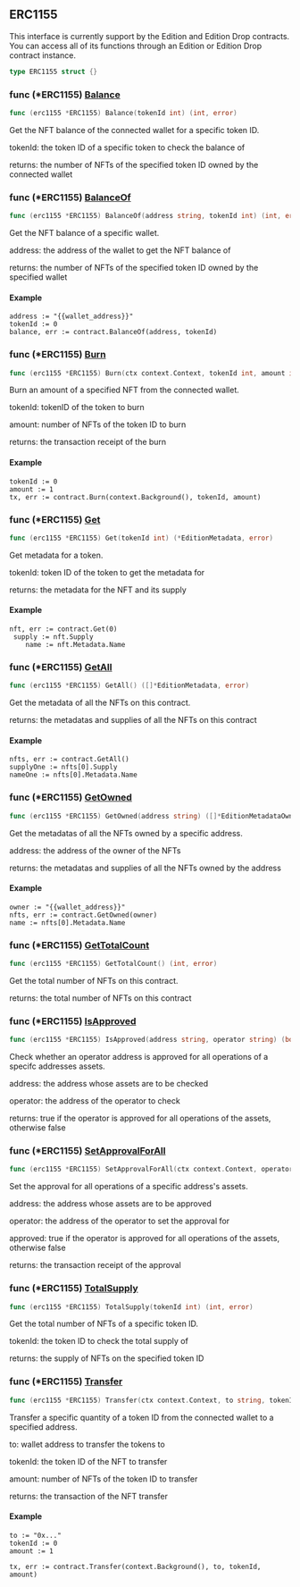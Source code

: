 
## ERC1155

This interface is currently support by the Edition and Edition Drop contracts. You can access all of its functions through an Edition or Edition Drop contract instance.

```go
type ERC1155 struct {}
```

### func \(\*ERC1155\) [Balance](<https://github.com/ricebin/go-sdk/blob/main/thirdweb/erc1155.go#L177>)

```go
func (erc1155 *ERC1155) Balance(tokenId int) (int, error)
```

Get the NFT balance of the connected wallet for a specific token ID.

tokenId: the token ID of a specific token to check the balance of

returns: the number of NFTs of the specified token ID owned by the connected wallet

### func \(\*ERC1155\) [BalanceOf](<https://github.com/ricebin/go-sdk/blob/main/thirdweb/erc1155.go#L193>)

```go
func (erc1155 *ERC1155) BalanceOf(address string, tokenId int) (int, error)
```

Get the NFT balance of a specific wallet.

address: the address of the wallet to get the NFT balance of

returns: the number of NFTs of the specified token ID owned by the specified wallet

#### Example

```
address := "{{wallet_address}}"
tokenId := 0
balance, err := contract.BalanceOf(address, tokenId)
```

### func \(\*ERC1155\) [Burn](<https://github.com/ricebin/go-sdk/blob/main/thirdweb/erc1155.go#L262>)

```go
func (erc1155 *ERC1155) Burn(ctx context.Context, tokenId int, amount int) (*types.Transaction, error)
```

Burn an amount of a specified NFT from the connected wallet.

tokenId: tokenID of the token to burn

amount: number of NFTs of the token ID to burn

returns: the transaction receipt of the burn

#### Example

```
tokenId := 0
amount := 1
tx, err := contract.Burn(context.Background(), tokenId, amount)
```

### func \(\*ERC1155\) [Get](<https://github.com/ricebin/go-sdk/blob/main/thirdweb/erc1155.go#L54>)

```go
func (erc1155 *ERC1155) Get(tokenId int) (*EditionMetadata, error)
```

Get metadata for a token.

tokenId: token ID of the token to get the metadata for

returns: the metadata for the NFT and its supply

#### Example

```
nft, err := contract.Get(0)
 supply := nft.Supply
	name := nft.Metadata.Name
```

### func \(\*ERC1155\) [GetAll](<https://github.com/ricebin/go-sdk/blob/main/thirdweb/erc1155.go#L80>)

```go
func (erc1155 *ERC1155) GetAll() ([]*EditionMetadata, error)
```

Get the metadata of all the NFTs on this contract.

returns: the metadatas and supplies of all the NFTs on this contract

#### Example

```
nfts, err := contract.GetAll()
supplyOne := nfts[0].Supply
nameOne := nfts[0].Metadata.Name
```

### func \(\*ERC1155\) [GetOwned](<https://github.com/ricebin/go-sdk/blob/main/thirdweb/erc1155.go#L115>)

```go
func (erc1155 *ERC1155) GetOwned(address string) ([]*EditionMetadataOwner, error)
```

Get the metadatas of all the NFTs owned by a specific address.

address: the address of the owner of the NFTs

returns: the metadatas and supplies of all the NFTs owned by the address

#### Example

```
owner := "{{wallet_address}}"
nfts, err := contract.GetOwned(owner)
name := nfts[0].Metadata.Name
```

### func \(\*ERC1155\) [GetTotalCount](<https://github.com/ricebin/go-sdk/blob/main/thirdweb/erc1155.go#L95>)

```go
func (erc1155 *ERC1155) GetTotalCount() (int, error)
```

Get the total number of NFTs on this contract.

returns: the total number of NFTs on this contract

### func \(\*ERC1155\) [IsApproved](<https://github.com/ricebin/go-sdk/blob/main/thirdweb/erc1155.go#L209>)

```go
func (erc1155 *ERC1155) IsApproved(address string, operator string) (bool, error)
```

Check whether an operator address is approved for all operations of a specifc addresses assets.

address: the address whose assets are to be checked

operator: the address of the operator to check

returns: true if the operator is approved for all operations of the assets, otherwise false

### func \(\*ERC1155\) [SetApprovalForAll](<https://github.com/ricebin/go-sdk/blob/main/thirdweb/erc1155.go#L289>)

```go
func (erc1155 *ERC1155) SetApprovalForAll(ctx context.Context, operator string, approved bool) (*types.Transaction, error)
```

Set the approval for all operations of a specific address's assets.

address: the address whose assets are to be approved

operator: the address of the operator to set the approval for

approved: true if the operator is approved for all operations of the assets, otherwise false

returns: the transaction receipt of the approval

### func \(\*ERC1155\) [TotalSupply](<https://github.com/ricebin/go-sdk/blob/main/thirdweb/erc1155.go#L163>)

```go
func (erc1155 *ERC1155) TotalSupply(tokenId int) (int, error)
```

Get the total number of NFTs of a specific token ID.

tokenId: the token ID to check the total supply of

returns: the supply of NFTs on the specified token ID

### func \(\*ERC1155\) [Transfer](<https://github.com/ricebin/go-sdk/blob/main/thirdweb/erc1155.go#L230>)

```go
func (erc1155 *ERC1155) Transfer(ctx context.Context, to string, tokenId int, amount int) (*types.Transaction, error)
```

Transfer a specific quantity of a token ID from the connected wallet to a specified address.

to: wallet address to transfer the tokens to

tokenId: the token ID of the NFT to transfer

amount: number of NFTs of the token ID to transfer

returns: the transaction of the NFT transfer

#### Example

```
to := "0x..."
tokenId := 0
amount := 1

tx, err := contract.Transfer(context.Background(), to, tokenId, amount)
```
